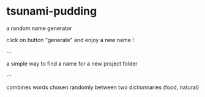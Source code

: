 # tsunami-pudding
a random name generator

click on button "generate" and enjoy a new name !

--

a simple way to find a name for a new project folder

--

combines words chosen randomly between two dictionnaries (food, natural)
